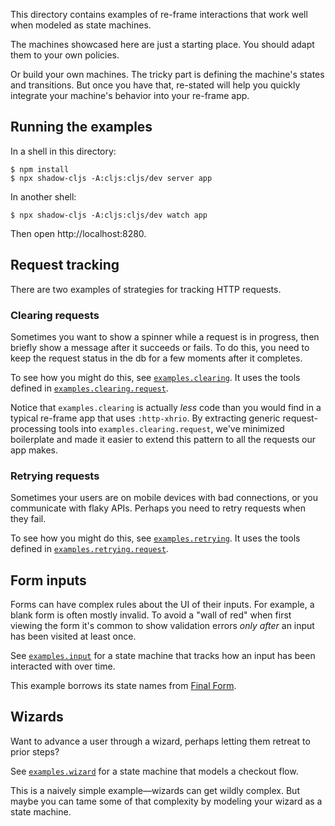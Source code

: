 This directory contains examples of re-frame interactions that work well when
modeled as state machines.

The machines showcased here are just a starting place. You should adapt them to
your own policies.

Or build your own machines. The tricky part is defining the machine's states and
transitions. But once you have that, re-stated will help you quickly integrate
your machine's behavior into your re-frame app.

## Running the examples

In a shell in this directory:

```shell
$ npm install
$ npx shadow-cljs -A:cljs:cljs/dev server app
```

In another shell:

```shell
$ npx shadow-cljs -A:cljs:cljs/dev watch app
```

Then open http://localhost:8280.

## Request tracking

There are two examples of strategies for tracking HTTP requests.

### Clearing requests

Sometimes you want to show a spinner while a request is in progress, then
briefly show a message after it succeeds or fails. To do this, you need to keep
the request status in the db for a few moments after it completes.

To see how you might do this, see
[`examples.clearing`](src/examples/clearing.cljs). It uses the tools defined in
[`examples.clearing.request`](src/examples/clearing/request.cljs).

Notice that `examples.clearing` is actually _less_ code than you would find in a
typical re-frame app that uses `:http-xhrio`. By extracting generic
request-processing tools into `examples.clearing.request`, we've minimized
boilerplate and made it easier to extend this pattern to all the requests our
app makes.

### Retrying requests

Sometimes your users are on mobile devices with bad connections, or you
communicate with flaky APIs. Perhaps you need to retry requests when they fail.

To see how you might do this, see
[`examples.retrying`](src/examples/retrying.cljs). It uses the tools defined in
[`examples.retrying.request`](src/examples/retrying/request.cljs).

## Form inputs

Forms can have complex rules about the UI of their inputs. For example, a blank
form is often mostly invalid. To avoid a "wall of red" when first viewing the
form it's common to show validation errors _only after_ an input has been
visited at least once.

See [`examples.input`](src/examples/input.cljs) for a state machine that tracks
how an input has been interacted with over time.

This example borrows its state names from [Final
Form](https://final-form.org/docs/final-form/types/FieldState).

## Wizards

Want to advance a user through a wizard, perhaps letting them retreat to prior
steps?

See [`examples.wizard`](src/examples/wizard.cljs) for a state machine that
models a checkout flow.

This is a naively simple example—wizards can get wildly complex. But maybe you
can tame some of that complexity by modeling your wizard as a state machine.
